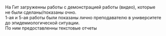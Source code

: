 На Гит загруженны работы с демонстрацией работы (видео), которые не были сделаны/показаны очно.  
1-ая и 5-ая работы были показаны лично преподавателю в университете до эпидемиологической ситуации.  
По ним предоставленны текстовые отчеты
